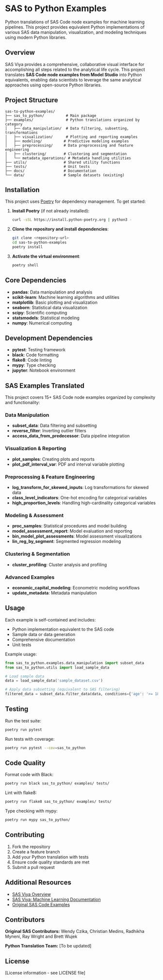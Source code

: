 # SAS to Python Examples

Python translations of SAS Code node examples for machine learning pipelines. This project provides equivalent Python implementations of various SAS data manipulation, visualization, and modeling techniques using modern Python libraries.

## Overview

SAS Viya provides a comprehensive, collaborative visual interface for accomplishing all steps related to the analytical life cycle. This project translates **SAS Code node examples from Model Studio** into Python equivalents, enabling data scientists to leverage the same analytical approaches using open-source Python libraries.

## Project Structure

```
sas-to-python-examples/
├── sas_to_python/          # Main package
├── examples/               # Python translations organized by category
│   ├── data_manipulation/  # Data filtering, subsetting, transformations
│   ├── visualization/      # Plotting and reporting examples
│   ├── modeling/          # Predictive modeling examples
│   ├── preprocessing/     # Data preprocessing and feature engineering
│   ├── clustering/        # Clustering and segmentation
│   └── metadata_operations/ # Metadata handling utilities
├── utils/                 # Shared utility functions
├── tests/                 # Unit tests
├── docs/                  # Documentation
└── data/                  # Sample datasets (existing)
```

## Installation

This project uses [Poetry](https://python-poetry.org/) for dependency management. To get started:

1. **Install Poetry** (if not already installed):
   ```bash
   curl -sSL https://install.python-poetry.org | python3 -
   ```

2. **Clone the repository and install dependencies**:
   ```bash
   git clone <repository-url>
   cd sas-to-python-examples
   poetry install
   ```

3. **Activate the virtual environment**:
   ```bash
   poetry shell
   ```

## Core Dependencies

- **pandas**: Data manipulation and analysis
- **scikit-learn**: Machine learning algorithms and utilities
- **matplotlib**: Basic plotting and visualization
- **seaborn**: Statistical data visualization
- **scipy**: Scientific computing
- **statsmodels**: Statistical modeling
- **numpy**: Numerical computing

## Development Dependencies

- **pytest**: Testing framework
- **black**: Code formatting
- **flake8**: Code linting
- **mypy**: Type checking
- **jupyter**: Notebook environment

## SAS Examples Translated

This project covers 15+ SAS Code node examples organized by complexity and functionality:

### Data Manipulation
- **subset_data**: Data filtering and subsetting
- **reverse_filter**: Inverting outlier filters
- **access_data_from_predecessor**: Data pipeline integration

### Visualization & Reporting
- **plot_samples**: Creating plots and reports
- **plot_pdf_interval_var**: PDF and interval variable plotting

### Preprocessing & Feature Engineering
- **log_transform_for_skewed_inputs**: Log transformations for skewed data
- **class_level_indicators**: One-hot encoding for categorical variables
- **high_proportion_levels**: Handling high-cardinality categorical variables

### Modeling & Assessment
- **proc_samples**: Statistical procedures and model building
- **model_assessment_report**: Model evaluation and reporting
- **bin_model_plot_assessments**: Model assessment visualizations
- **lin_reg_by_segment**: Segmented regression modeling

### Clustering & Segmentation
- **cluster_profiling**: Cluster analysis and profiling

### Advanced Examples
- **economic_capital_modeling**: Econometric modeling workflows
- **update_metadata**: Metadata manipulation

## Usage

Each example is self-contained and includes:
- Python implementation equivalent to the SAS code
- Sample data or data generation
- Comprehensive documentation
- Unit tests

Example usage:
```python
from sas_to_python.examples.data_manipulation import subset_data
from sas_to_python.utils import load_sample_data

# Load sample data
data = load_sample_data('sample_dataset.csv')

# Apply data subsetting (equivalent to SAS filtering)
filtered_data = subset_data.filter_data(data, conditions={'age': '>= 18'})
```

## Testing

Run the test suite:
```bash
poetry run pytest
```

Run tests with coverage:
```bash
poetry run pytest --cov=sas_to_python
```

## Code Quality

Format code with Black:
```bash
poetry run black sas_to_python/ examples/ tests/
```

Lint with flake8:
```bash
poetry run flake8 sas_to_python/ examples/ tests/
```

Type checking with mypy:
```bash
poetry run mypy sas_to_python/
```

## Contributing

1. Fork the repository
2. Create a feature branch
3. Add your Python translation with tests
4. Ensure code quality standards are met
5. Submit a pull request

## Additional Resources

- [SAS Viya Overview](https://www.sas.com/en_us/software/viya.html)
- [SAS Viya: Machine Learning Documentation](http://support.sas.com/documentation/prod-p/vdmml/index.html)
- [Original SAS Code Examples](./sas_code_node/README.md)

## Contributors

**Original SAS Contributors:** Wendy Czika, Christian Medins, Radhikha Myneni, Ray Wright and Brett Wujek

**Python Translation Team:** [To be updated]

## License

[License information - see LICENSE file]
